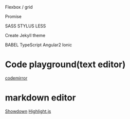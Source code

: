 Flexbox / grid

Promise

SASS
STYLUS
LESS

Create Jekyll theme

BABEL
TypeScript
Angular2
Ionic

# Code playground(text editor)
[codemirror](http://codemirror.net/)

# markdown editor
[Showdown](https://github.com/showdownjs/showdown)
[Highlight.js](https://highlightjs.org/)
